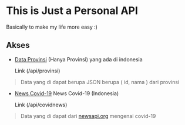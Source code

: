 #  This is Just a Personal API
Basically to make my life more easy :)

##  Akses
    
* [Data Provinsi](https://make-life-easier.herokuapp.com/api/provinsi) (Hanya Provinsi) yang ada di indonesia

  Link (/api/provinsi)

> Data yang di dapat berupa JSON berupa ( id, nama ) dari provinsi

* [News Covid-19](https://make-life-easier.herokuapp.com/api/covidnews) News Covid-19 (Indonesia)

  Link (/api/covidnews)

> Data yang di dapat dari [newsapi.org](https://newsapi.org) mengenai covid-19

